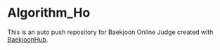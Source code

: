 # Algorithm_Ho
This is an auto push repository for Baekjoon Online Judge created with [BaekjoonHub](https://github.com/BaekjoonHub/BaekjoonHub).
